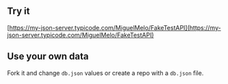 ## Try it

[https://my-json-server.typicode.com/MiguelMelo/FakeTestAPI](https://my-json-server.typicode.com/MiguelMelo/FakeTestAPI)

## Use your own data

Fork it and change `db.json` values or create a repo with a `db.json` file.
